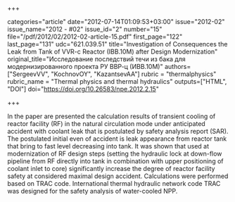 +++

categories="article"
date="2012-07-14T01:09:53+03:00"
issue="2012-02"
issue_name="2012 - #02"
issue_id="2"
number="15"
file="/pdf/2012/02/2012-02-article-15.pdf"
first_page="122"
last_page="131"
udc="621.039.51"
title="Investigation of Consequences the Leak from Tank of VVR-c Reactor (IBB.10M) after Design Modernization"
original_title="Исследование последствий течи из бака для модернизированного проекта РУ ВВР-ц (ИВВ.10М)"
authors=["SergeevVV", "KochnovOY", "KazantsevAA"]
rubric = "thermalphysics"
rubric_name = "Thermal physics and thermal hydraulics"
outputs=["HTML", "DOI"]
doi="https://doi.org/10.26583/npe.2012.2.15"

+++

In the paper are presented the calculation results of transient cooling of reactor facility (RF) in the natural circulation mode under anticipated accident with coolant leak that is postulated by safety analysis report (SAR). The postulated initial even of accident is leak appearance from reactor tank that bring to fast level decreasing into tank. It was shown that used at modernization of RF design steps (setting the hydraulic lock at down-flow pipeline from RF directly into tank in combination with upper positioning of coolant inlet to core) significantly increase the degree of reactor facility safety at considered maximal design accident. Calculations were performed based on TRAC code. International thermal hydraulic network code TRAC was designed for the safety analysis of water-cooled NPP.